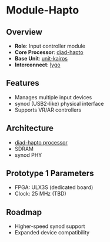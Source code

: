 # Module-Hapto

## Overview
- **Role**: Input controller module
- **Core Processor**: [diad-hapto](../../processors/hapto/hapto.md)
- **Base Unit**: [unit-kairos](../../units/kairos/kairos.md)
- **Interconnect**: [lygo](../../interfaces/lygo/lygo.md)

## Features
- Manages multiple input devices
- synod (USB2-like) physical interface
- Supports VR/AR controllers

## Architecture
- [diad-hapto processor](../../processors/hapto/hapto.md)
- SDRAM
- synod PHY

## Prototype 1 Parameters
- FPGA: ULX3S (dedicated board)
- Clock: 25 MHz (TBD)

## Roadmap
- Higher-speed synod support
- Expanded device compatibility
